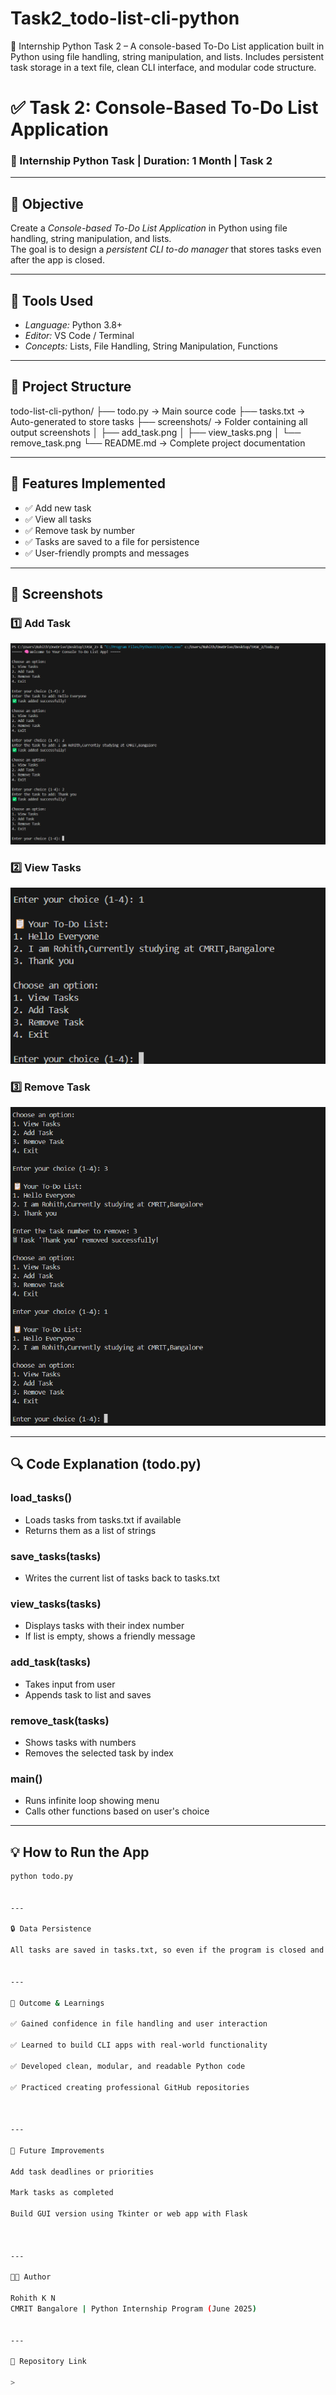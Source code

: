 # Task2_todo-list-cli-python
🔖 Internship Python Task 2 – A console-based To-Do List application built in Python using file handling, string manipulation, and lists. Includes persistent task storage in a text file, clean CLI interface, and modular code structure.

# ✅ Task 2: Console-Based To-Do List Application

### 🔖 Internship Python Task | Duration: 1 Month | Task 2

---

## 🎯 Objective

Create a *Console-based To-Do List Application* in Python using file handling, string manipulation, and lists.  
The goal is to design a *persistent CLI to-do manager* that stores tasks even after the app is closed.

---

## 🧰 Tools Used

- *Language:* Python 3.8+
- *Editor:* VS Code / Terminal
- *Concepts:* Lists, File Handling, String Manipulation, Functions

---

## 📁 Project Structure

todo-list-cli-python/ ├── todo.py            → Main source code ├── tasks.txt          → Auto-generated to store tasks ├── screenshots/       → Folder containing all output screenshots │   ├── add_task.png │   ├── view_tasks.png │   └── remove_task.png └── README.md          → Complete project documentation

---

## 🚀 Features Implemented

- ✅ Add new task  
- ✅ View all tasks  
- ✅ Remove task by number  
- ✅ Tasks are saved to a file for persistence  
- ✅ User-friendly prompts and messages

---

## 📸 Screenshots

### 1️⃣ Add Task
![Add Task](./screenshots/add_task.png)

### 2️⃣ View Tasks
![View Tasks](./screenshots/view_tasks.png)

### 3️⃣ Remove Task
![Remove Task](./screenshots/remove_task.png)

---

## 🔍 Code Explanation (todo.py)

### load_tasks()
- Loads tasks from tasks.txt if available
- Returns them as a list of strings

### save_tasks(tasks)
- Writes the current list of tasks back to tasks.txt

### view_tasks(tasks)
- Displays tasks with their index number
- If list is empty, shows a friendly message

### add_task(tasks)
- Takes input from user
- Appends task to list and saves

### remove_task(tasks)
- Shows tasks with numbers
- Removes the selected task by index

### main()
- Runs infinite loop showing menu
- Calls other functions based on user's choice

---

## 💡 How to Run the App

```bash
python todo.py


---

🔒 Data Persistence

All tasks are saved in tasks.txt, so even if the program is closed and re-opened, the tasks are retained.


---

🎁 Outcome & Learnings

✅ Gained confidence in file handling and user interaction

✅ Learned to build CLI apps with real-world functionality

✅ Developed clean, modular, and readable Python code

✅ Practiced creating professional GitHub repositories



---

🌟 Future Improvements

Add task deadlines or priorities

Mark tasks as completed

Build GUI version using Tkinter or web app with Flask



---

👨‍💻 Author

Rohith K N
CMRIT Bangalore | Python Internship Program (June 2025)


---

🔗 Repository Link

>
